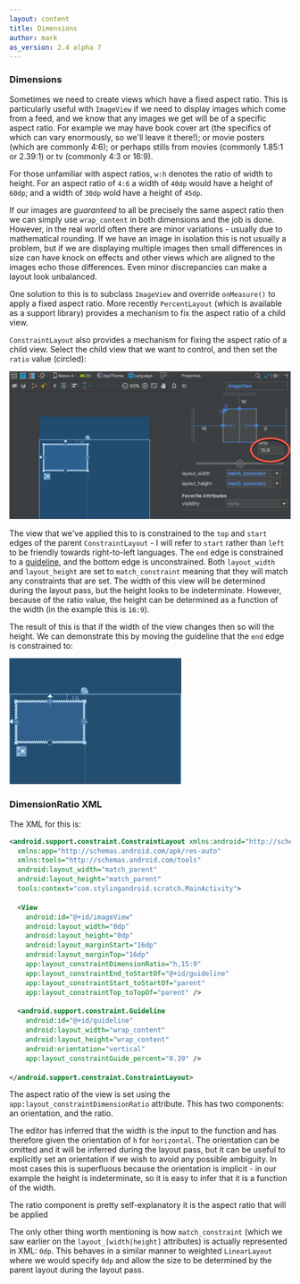 ```yaml
---
layout: content
title: Dimensions
author: mark
as_version: 2.4 alpha 7
---
```

### Dimensions

Sometimes we need to create views which have a fixed aspect ratio. This is particularly useful with `ImageView` if we need to display images which come from a feed, and we know that any images we get will be of a specific aspect ratio. For example we may have book cover art (the specifics of which can vary enormously, so we'll leave it there!); or movie posters (which are commonly 4:6); or perhaps stills from movies (commonly 1.85:1 or 2.39:1) or tv (commonly 4:3 or 16:9). 

For those unfamiliar with aspect ratios, `w:h` denotes the ratio of width to height. For an aspect ratio of `4:6` a width of `40dp` would have a height of `60dp`; and a width of `30dp` wold have a height of `45dp`.

If our images are _guaranteed_ to all be precisely the same aspect ratio then we can simply use `wrap_content` in both dimensions and the job is done. However, in the real world often there are minor variations - usually due to mathematical rounding. If we have an image in isolation this is not usually a problem, but if we are displaying multiple images then small differences in size can have knock on effects and other views which are aligned to the images echo those differences. Even minor discrepancies can make a layout look unbalanced.

One solution to this is to subclass `ImageView` and override `onMeasure()` to apply a fixed aspect ratio. More recently `PercentLayout` (which is available as a support library) provides a mechanism to fix the aspect ratio of a child view.
 
 `ConstraintLayout` also provides a mechanism for fixing the aspect ratio of a child view. Select the child view that we want to control, and then set the `ratio` value (circled):
 
 ![Dimension Ratio](../assets/images/basics/dimension_create.png)
 
 The view that we've applied this to is constrained to the `top` and `start` edges of the parent `ConstraintLayout` - I will refer to `start` rather than `left` to be friendly towards right-to-left languages. The `end` edge is constrained to a [guideline](guidelines.html), and the bottom edge is unconstrained. Both `layout_width` and `layout_height` are set to `match_constraint` meaning that they will match any constraints that are set. The width of this view will be determined during the layout pass, but the height looks to be indeterminate. However, because of the ratio value, the height can be determined as a function of the width (in the example this is `16:9`).
 
 The result of this is that if the width of the view changes then so will the height. We can demonstrate this by moving the guideline that the `end` edge is constrained to:
 
![Dimension Ratio](../assets/images/basics/dimension_adjust.gif)
  
### DimensionRatio XML
  
  The XML for this is:
  
  ```xml
  <android.support.constraint.ConstraintLayout xmlns:android="http://schemas.android.com/apk/res/android"
    xmlns:app="http://schemas.android.com/apk/res-auto"
    xmlns:tools="http://schemas.android.com/tools"
    android:layout_width="match_parent"
    android:layout_height="match_parent"
    tools:context="com.stylingandroid.scratch.MainActivity">
  
    <View
      android:id="@+id/imageView"
      android:layout_width="0dp"
      android:layout_height="0dp"
      android:layout_marginStart="16dp"
      android:layout_marginTop="16dp"
      app:layout_constraintDimensionRatio="h,15:9"
      app:layout_constraintEnd_toStartOf="@+id/guideline"
      app:layout_constraintStart_toStartOf="parent"
      app:layout_constraintTop_toTopOf="parent" />
  
    <android.support.constraint.Guideline
      android:id="@+id/guideline"
      android:layout_width="wrap_content"
      android:layout_height="wrap_content"
      android:orientation="vertical"
      app:layout_constraintGuide_percent="0.39" />
  
  </android.support.constraint.ConstraintLayout>
  ```

The aspect ratio of the view is set using the `app:layout_constraintDimensionRatio` attribute. This has two components: an orientation, and the ratio. 

The editor has inferred that the width is the input to the function and has therefore given the orientation of `h` for `horizontal`. The orientation can be omitted and it will be inferred during the layout pass, but it can be useful to explicitly set an orientation if we wish to avoid any possible ambiguity. In most cases this is superfluous because the orientation is implicit - in our example the height is indeterminate, so it is easy to infer that it is a function of the width.

The ratio component is pretty self-explanatory it is the aspect ratio that will be applied

The only other thing worth mentioning is how `match_constraint` (which we saw earlier on the `layout_[width|height]` attributes) is actually represented in XML: `0dp`. This behaves in a similar manner to weighted `LinearLayout` where we would specify `0dp` and allow the size to be determined by the parent layout during the layout pass.
